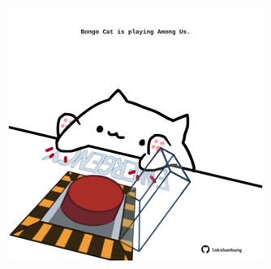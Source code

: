 <!-- built at 01/04/2024, 06:00:52 UTC -->
<p align="center">
  <img width="500" height="500" src="./ReadmeImage.svg">
</p>
